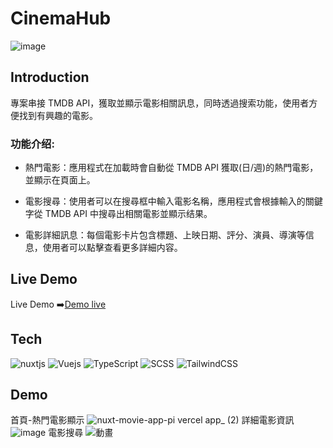 # CinemaHub
![image](https://github.com/sam880629/nuxt-movie-app/assets/116621544/6826ec92-09bc-498e-9617-0e5e1a4027a1)
## Introduction
專案串接 TMDB API，獲取並顯示電影相關訊息，同時透過搜索功能，使用者方便找到有興趣的電影。

### 功能介绍:
* 熱門電影：應用程式在加載時會自動從 TMDB API 獲取(日/週)的熱門電影，並顯示在頁面上。

* 電影搜尋：使用者可以在搜尋框中輸入電影名稱，應用程式會根據輸入的關鍵字從 TMDB API 中搜尋出相關電影並顯示结果。

* 電影詳細訊息：每個電影卡片包含標題、上映日期、評分、演員、導演等信息，使用者可以點擊查看更多詳細内容。
## Live Demo
Live Demo ➡️<a href="https://nuxt-movie-app-pi.vercel.app/">Demo live</a>

## Tech
![nuxtjs](https://img.shields.io/badge/nuxt.js-00DC82?style=for-the-badge&logo=nuxt.js&logoColor=white)
![Vuejs](https://img.shields.io/badge/Vue.js-35495E?style=for-the-badge&logo=vuedotjs&logoColor=4FC08D)
![TypeScript](https://img.shields.io/badge/TypeScript-3178C6?style=for-the-badge&logo=typescript&logoColor=white)
![SCSS](https://img.shields.io/badge/Sass-CC6699?style=for-the-badge&logo=sass&logoColor=white)
![TailwindCSS](https://img.shields.io/badge/tailwindcss-%2338B2AC.svg?style=for-the-badge&logo=tailwind-css&logoColor=white)

## Demo
首頁-熱門電影顯示
![nuxt-movie-app-pi vercel app_ (2)](https://github.com/sam880629/nuxt-movie-app/assets/116621544/9f1c9e9e-aa2f-4660-9de0-06884e2f8b86)
詳細電影資訊
![image](https://github.com/sam880629/nuxt-movie-app/assets/116621544/89e7c5b5-29b2-4943-a95e-829cf40f3042)
電影搜尋
![動畫](https://github.com/sam880629/nuxt-movie-app/assets/116621544/ebf3bf6b-6459-42dc-a6af-67f11ab4bb53)


